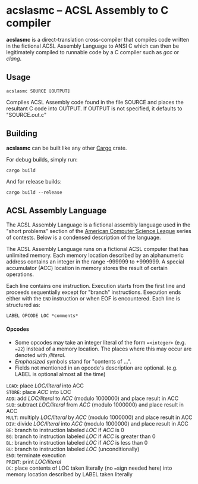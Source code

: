 # acslasmc – ACSL Assembly to C compiler
**acslasmc** is a direct-translation cross-compiler that compiles code written in the fictional ACSL Assembly Language to ANSI C which can then be legitimately compiled to runnable code by a C compiler such as *gcc* or *clang*.

## Usage

    acslasmc SOURCE [OUTPUT]

Compiles ACSL Assembly code found in the file SOURCE and places the resultant C code into OUTPUT. If OUTPUT is not specified, it defaults to "SOURCE.out.c"

## Building
**acslasmc** can be built like any other [Cargo](http://doc.crates.io/) crate.

For debug builds, simply run:

    cargo build

And for release builds:

    cargo build --release

## ACSL Assembly Language
The ACSL Assembly Language is a fictional assembly language used in the "short problems" section of the [American Computer Science League](http://acsl.org/) series of contests. Below is a condensed description of the language.

The ACSL Assembly Language runs on a fictional ACSL computer that has unlimited memory. Each memory location described by an alphanumeric address contains an integer in the range -999999 to +999999. A special accumulator (ACC) location in memory stores the result of certain operations.

Each line contains one instruction. Execution starts from the first line and proceeds sequentially except for "branch" instructions. Execution ends either with the `END` instruction or when EOF is encountered. Each line is structured as: 

    LABEL OPCODE LOC *comments*

#### Opcodes
* Some opcodes may take an integer literal of the form `=<integer>` (e.g. `=22`) instead of a memory location. The places where this may occur are denoted with */literal*.
* *Emphasized* symbols stand for "contents of ...".
* Fields not mentioned in an opcode's description are optional. (e.g. LABEL is optional almost all the time)

`LOAD`: place *LOC/literal* into ACC
<br>`STORE`: place *ACC* into LOC
<br>`ADD`: add *LOC/literal* to *ACC* (modulo 1000000) and place result in ACC
<br>`SUB`: subtract *LOC/literal* from *ACC* (modulo 1000000) and place result in ACC
<br>`MULT`: multiply *LOC/literal* by *ACC* (modulo 1000000) and place result in ACC
<br>`DIV`: divide *LOC/literal* into *ACC* (modulo 1000000) and place result in ACC
<br>`BE`: branch to instruction labeled *LOC* if *ACC* is 0
<br>`BG`: branch to instruction labeled *LOC* if *ACC* is greater than 0
<br>`BL`: branch to instruction labeled *LOC* if *ACC* is less than 0
<br>`BU`: branch to instruction labeled *LOC* (unconditionally)
<br>`END`: terminate execution
<br>`PRINT`: print *LOC/literal*
<br>`DC`: place contents of LOC taken literally (no `=`sign needed here) into memory location described by LABEL taken literally
